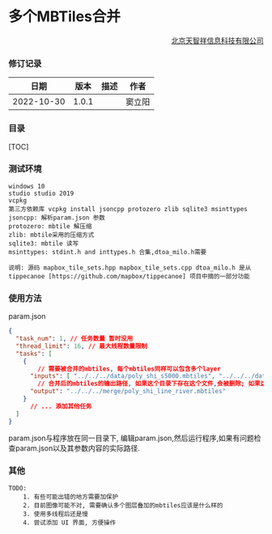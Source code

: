 # 多个MBTiles合并

<div align='right' ><a href = "http://www.tianzhixiang.com.cn" target="_blank">北京天智祥信息科技有限公司</a></div>

### 修订记录

|    日期    | 版本  | 描述 |  作者  |
| :--------: | :---: | :--: | :----: |
| 2022-10-30 | 1.0.1 |      | 窦立阳 |

### 目录
[TOC]

<div STYLE="page-break-after: always;"></div>

### 测试环境

```
windows 10
studio studio 2019
vcpkg 
第三方依赖库 vcpkg install jsoncpp protozero zlib sqlite3 msinttypes
jsoncpp: 解析param.json 参数
protozero: mbtile 解压缩
zlib: mbtile采用的压缩方式
sqlite3: mbtile 读写
msinttypes: stdint.h and inttypes.h 合集,dtoa_milo.h需要

说明: 源码 mapbox_tile_sets.hpp mapbox_tile_sets.cpp dtoa_milo.h 是从 tippecanoe [https://github.com/mapbox/tippecanoe] 项目中摘的一部分功能
```



### 使用方法

param.json

```json
{
  "task_num": 1, // 任务数量 暂时没用
  "thread_limit": 16, // 最大线程数量限制
  "tasks": [
    {
        // 需要被合并的mbtiles, 每个mbtiles同样可以包含多个layer
      "inputs": [ "../../../data/poly_shi_s5000.mbtiles", "../../../data/line_50river_s5000.mbtiles" ],
        // 合并后的mbtiles的输出路径, 如果这个目录下存在这个文件,会被删除; 如果这个文件被打开,或者有其他占用,程序会运行出错退出.
      "output": "../../../merge/poly_shi_line_river.mbtiles"
    }
      // ... 添加其他任务
  ]
}
```

param.json与程序放在同一目录下, 编辑param.json,然后运行程序,如果有问题检查param.json以及其参数内容的实际路径.

### 其他

```
TODO:
	1. 有些可能出错的地方需要加保护
	2. 目前图像可能不对, 需要确认多个图层叠加的mbtiles应该是什么样的
	3. 使用多线程后还是慢
	4. 尝试添加 UI 界面, 方便操作
```



